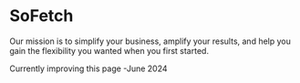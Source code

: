 # SoFetch

Our mission is to simplify your business, amplify your results, and help you gain the flexibility you wanted when you first started.

Currently improving this page -June 2024
